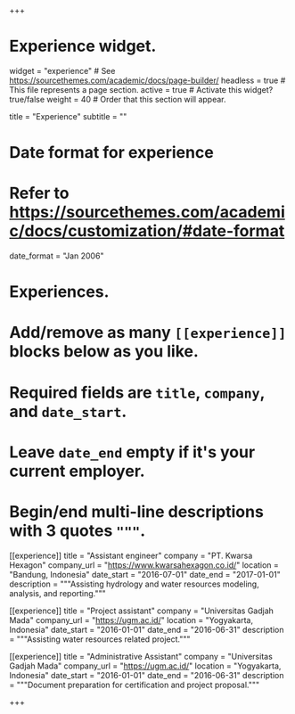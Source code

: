 +++
# Experience widget.
widget = "experience"  # See https://sourcethemes.com/academic/docs/page-builder/
headless = true  # This file represents a page section.
active = true  # Activate this widget? true/false
weight = 40  # Order that this section will appear.

title = "Experience"
subtitle = ""

# Date format for experience
#   Refer to https://sourcethemes.com/academic/docs/customization/#date-format
date_format = "Jan 2006"

# Experiences.
#   Add/remove as many `[[experience]]` blocks below as you like.
#   Required fields are `title`, `company`, and `date_start`.
#   Leave `date_end` empty if it's your current employer.
#   Begin/end multi-line descriptions with 3 quotes `"""`.
[[experience]]
  title = "Assistant engineer"
  company = "PT. Kwarsa Hexagon"
  company_url = "https://www.kwarsahexagon.co.id/"
  location = "Bandung, Indonesia"
  date_start = "2016-07-01"
  date_end = "2017-01-01"
  description = """Assisting hydrology and water resources modeling, analysis, and reporting."""
 
[[experience]]
  title = "Project assistant"
  company = "Universitas Gadjah Mada"
  company_url = "https://ugm.ac.id/"
  location = "Yogyakarta, Indonesia"
  date_start = "2016-01-01"
  date_end = "2016-06-31"
  description = """Assisting water resources related project."""
  
[[experience]]
  title = "Administrative Assistant"
  company = "Universitas Gadjah Mada"
  company_url = "https://ugm.ac.id/"
  location = "Yogyakarta, Indonesia"
  date_start = "2016-01-01"
  date_end = "2016-06-31"
  description = """Document preparation for certification and project proposal."""

+++
